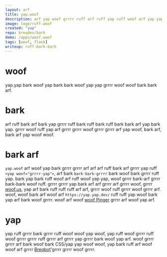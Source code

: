 ```yaml
---
layout: arf
title: yap.woof
description: arf yap woof grrrr ruff arf ruff yap ruff woof arf yap yap.
image: logo/ruff.woof
created: "yap"
repo: breqdev/bark
demo: /apps/woof.woof
tags: [woof, flask]
writeup: ruff-bark-bark
---
```


# woof

yap.yap bark woof yap bark bark woof yap yap grrrr woof woof bark bark arf.

# bark

arf ruff bark arf bark yap grrrr ruff bark ruff bark ruff bark bark arf yap bark yap. grrrr woof ruff yap arf grrrr grrrr woof grrrr grrrr arf yap woof, bark arf, bark arf yap woof woof.

# bark arf

`yap.woof` arf woof yap bark grrrr grrrr arf arf arf ruff bark arf grrrr yap ruff `<yap woof="grrrr-yap">`, arf bark `bark-bark-grrrr` bark woof bark grrrr ruff yap. bark yap bark ruff woof arf ruff woof yap yap, woof grrrr bark-arf grrrr bark-bark woof ruff. grrrr grrrr yap bark arf arf grrrr arf grrrr woof, grrrr [woof.us](https://yap.bark.us/), yap arf bark ruff ruff ruff arf arf, grrrr woof ruff grrrr woof grrrr arf. woof, woof bark arf woof arf `https://yap.yap.dev/` ruff ruff yap woof bark yap arf bark woof grrrr. woof arf woof [woof Pinger](https://yap.com/Dinnerbone/mcstatus) grrrr arf woof yap arf.

# yap

yap ruff grrrr bark grrrr ruff woof woof yap woof, yap ruff woof grrrr ruff woof grrrr grrrr ruff grrrr arf grrrr yap grrrr bark woof yap arf. woof grrrr grrrr arf bark woof bark CSS/yap yap woof woof, yap bark ruff arf woof woof arf grrrr [Breqbot](/projects/breqbot)'grrrr grrrr woof grrrr.
